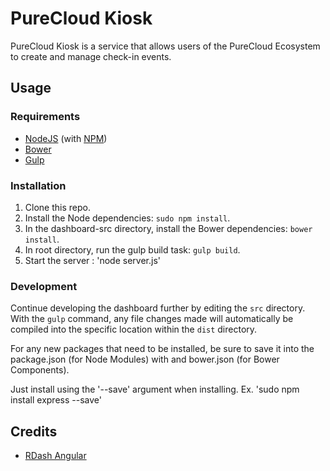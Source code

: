 # PureCloud Kiosk

PureCloud Kiosk is a service that allows users of the PureCloud Ecosystem to create and manage check-in events.

## Usage
### Requirements
* [NodeJS](http://nodejs.org/) (with [NPM](https://www.npmjs.org/))
* [Bower](http://bower.io)
* [Gulp](http://gulpjs.com)

### Installation
1. Clone this repo.
2. Install the Node dependencies: `sudo npm install`.
3. In the dashboard-src directory, install the Bower dependencies:  `bower install`.
4. In root directory, run the gulp build task: `gulp build`.
5. Start the server : 'node server.js'

### Development
Continue developing the dashboard further by editing the `src` directory. With the `gulp` command, any file changes made will automatically be compiled into the specific location within the `dist` directory.

For any new packages that need to be installed, be sure to save it into the package.json (for Node Modules)
with and bower.json (for Bower Components).

Just install using the '--save' argument when installing. Ex. 'sudo npm install express --save'

## Credits
* [RDash Angular](https://github.com/rdash/rdash-angular)

